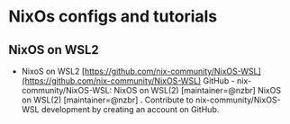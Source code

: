 
# NixOs configs and tutorials

## NixOS on WSL2

* NixoS on WSL2 [https://github.com/nix-community/NixOS-WSL](https://github.com/nix-community/NixOS-WSL)
  GitHub - nix-community/NixOS-WSL: NixOS on WSL(2) [maintainer=@nzbr]
  NixOS on WSL(2) [maintainer=@nzbr] . Contribute to nix-community/NixOS-WSL development by creating an account on GitHub.

